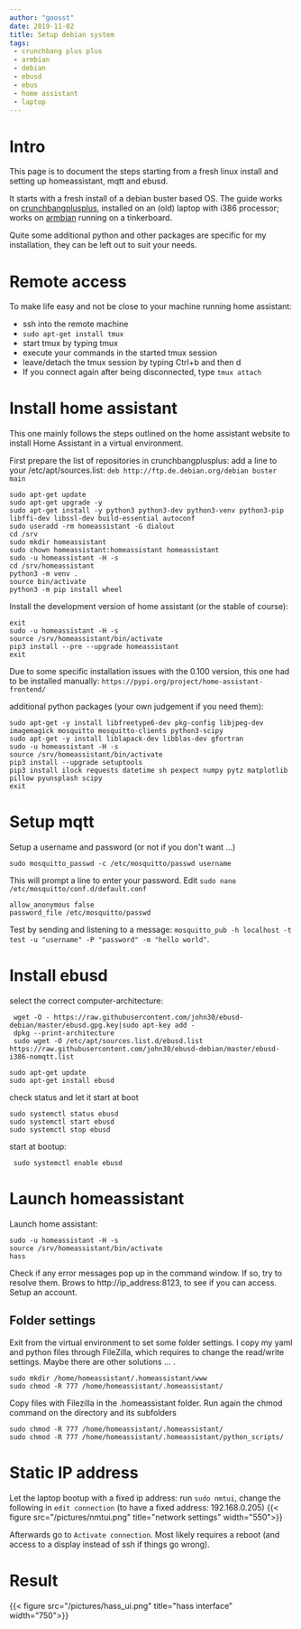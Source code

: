 ```yaml
---
author: "goosst"
date: 2019-11-02
title: Setup debian system
tags:
 - crunchbang plus plus
 - armbian
 - debian
 - ebusd
 - ebus
 - home assistant
 - laptop
---
```



# Intro

This page is to document the steps starting from a fresh linux install and setting up homeassistant, mqtt and ebusd.

It starts with a fresh install of a debian buster based OS. The guide works on [crunchbangplusplus](https://www.crunchbangplusplus.org/), installed on an (old) laptop with i386 processor; works on [armbian](https://www.armbian.com/) running on a tinkerboard.

Quite some additional python and other packages are specific for my installation, they can be left out to suit your needs.

# Remote access

To make life easy and not be close to your machine running home assistant:

* ssh into the remote machine
* `sudo apt-get install tmux`
* start tmux by typing tmux
* execute your commands in the started tmux session
* leave/detach the tmux session by typing Ctrl+b and then d
* If you connect again after being disconnected, type `tmux attach`

# Install home assistant

This one mainly follows the steps outlined on the home assistant website to install Home Assistant in a virtual environment.

First prepare the list of repositories in crunchbangplusplus:
add a line to your /etc/apt/sources.list: `deb http://ftp.de.debian.org/debian buster main`

```
sudo apt-get update
sudo apt-get upgrade -y
sudo apt-get install -y python3 python3-dev python3-venv python3-pip libffi-dev libssl-dev build-essential autoconf 
sudo useradd -rm homeassistant -G dialout
cd /srv
sudo mkdir homeassistant
sudo chown homeassistant:homeassistant homeassistant
sudo -u homeassistant -H -s
cd /srv/homeassistant
python3 -m venv .
source bin/activate
python3 -m pip install wheel
```

Install the development version of home assistant (or the stable of course):
```
exit
sudo -u homeassistant -H -s
source /srv/homeassistant/bin/activate
pip3 install --pre --upgrade homeassistant
exit
```
Due to some specific installation issues with the 0.100 version, this one had to be installed manually: `https://pypi.org/project/home-assistant-frontend/`

additional python packages (your own judgement if you need them):

```
sudo apt-get -y install libfreetype6-dev pkg-config libjpeg-dev imagemagick mosquitto mosquitto-clients python3-scipy
sudo apt-get -y install liblapack-dev libblas-dev gfortran
sudo -u homeassistant -H -s
source /srv/homeassistant/bin/activate
pip3 install --upgrade setuptools
pip3 install ilock requests datetime sh pexpect numpy pytz matplotlib pillow pyunsplash scipy
exit
```

# Setup mqtt
Setup a username and password (or not if you don't want ...)

```
sudo mosquitto_passwd -c /etc/mosquitto/passwd username

```
This will prompt a line to enter your password. 
Edit `sudo nano /etc/mosquitto/conf.d/default.conf`
```
allow_anonymous false
password_file /etc/mosquitto/passwd
```

Test by sending and listening to a message: `mosquitto_pub -h localhost -t test -u "username" -P "password" -m "hello world"`.


# Install ebusd

select the correct computer-architecture:
```
 wget -O - https://raw.githubusercontent.com/john30/ebusd-debian/master/ebusd.gpg.key|sudo apt-key add -
 dpkg --print-architecture
 sudo wget -O /etc/apt/sources.list.d/ebusd.list https://raw.githubusercontent.com/john30/ebusd-debian/master/ebusd-i386-nomqtt.list
 ```

```
sudo apt-get update
sudo apt-get install ebusd
```
 check status and let it start at boot
 ```
 sudo systemctl status ebusd
 sudo systemctl start ebusd
 sudo systemctl stop ebusd
 ```
start at bootup:
 ```
  sudo systemctl enable ebusd
```



# Launch homeassistant

Launch home assistant:
```
sudo -u homeassistant -H -s
source /srv/homeassistant/bin/activate
hass
```
Check if any error messages pop up in the command window. If so, try to resolve them.
Brows to http://ip_address:8123, to see if you can access. Setup an account.

## Folder settings

Exit from the virtual environment to set some folder settings.
I copy my yaml and python files through FileZilla, which requires to change the read/write settings.
Maybe there are other solutions ... .

```
sudo mkdir /home/homeassistant/.homeassistant/www
sudo chmod -R 777 /home/homeassistant/.homeassistant/
```
Copy files with Filezilla in the .homeassistant folder.
Run again the chmod command on the directory and its subfolders
```
sudo chmod -R 777 /home/homeassistant/.homeassistant/
sudo chmod -R 777 /home/homeassistant/.homeassistant/python_scripts/
```

# Static IP address

Let the laptop bootup with a fixed ip address:
run `sudo nmtui`, change the following in `edit connection` (to have a fixed address: 192.168.0.205)
{{< figure src="/pictures/nmtui.png" title="network settings" width="550">}}

Afterwards go to `Activate connection`.
Most likely requires a reboot (and access to a display instead of ssh if things go wrong).


# Result
{{< figure src="/pictures/hass_ui.png" title="hass interface" width="750">}}
